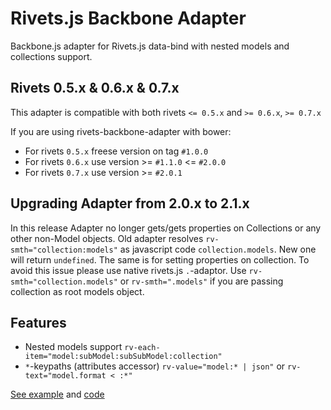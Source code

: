 # Rivets.js Backbone Adapter

Backbone.js adapter for Rivets.js data-bind with nested models and collections support.

## Rivets 0.5.x & 0.6.x & 0.7.x

This adapter is compatible with both rivets `<= 0.5.x` and `>= 0.6.x`, `>= 0.7.x`

If you are using rivets-backbone-adapter with bower:
 * For rivets `0.5.x` freese version on tag `#1.0.0`
 * For rivets `0.6.x` use version >= `#1.1.0` <= `#2.0.0`
 * For rivets `0.7.x` use version >= `#2.0.1`

## Upgrading Adapter from 2.0.x to 2.1.x

In this release Adapter no longer gets/gets properties on Collections or any other non-Model objects.
Old adapter resolves `rv-smth="collection:models"` as javascript code `collection.models`. New one will return `undefined`.
The same is for setting properties on collection. To avoid this issue please use native rivets.js `.`-adaptor. 
Use `rv-smth="collection.models"` or `rv-smth=".models"` if you are passing collection as root models object.

## Features

 * Nested models support `rv-each-item="model:subModel:subSubModel:collection"`
 * `*`-keypaths (attributes accessor) `rv-value="model:* | json"` or `rv-text="model.format < :*"`

[See example](http://azproduction.ru/rivets-backbone-adapter/example/index.html) and [code](example/index.html)
